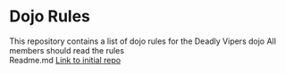 Dojo Rules
==========

This repository contains a list of dojo rules for the Deadly Vipers dojo
All members should read the rules  
Readme.md
[Link to initial repo](https://github.com/deadlyvipers)
